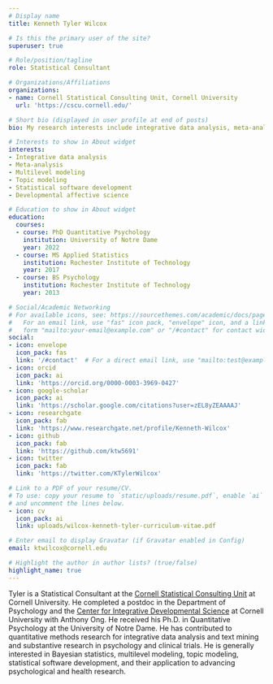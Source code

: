 ```yaml
---
# Display name
title: Kenneth Tyler Wilcox

# Is this the primary user of the site?
superuser: true

# Role/position/tagline
role: Statistical Consultant

# Organizations/Affiliations
organizations:
- name: Cornell Statistical Consulting Unit, Cornell University
  url: 'https://cscu.cornell.edu/'

# Short bio (displayed in user profile at end of posts)
bio: My research interests include integrative data analysis, meta-analysis, topic modeling, Bayesian statistics, multilevel modeling, statistical programming, and psychology.

# Interests to show in About widget
interests:
- Integrative data analysis
- Meta-analysis
- Multilevel modeling
- Topic modeling
- Statistical software development
- Developmental affective science

# Education to show in About widget
education:
  courses:
  - course: PhD Quantitative Psychology
    institution: University of Notre Dame
    year: 2022
  - course: MS Applied Statistics
    institution: Rochester Institute of Technology
    year: 2017
  - course: BS Psychology
    institution: Rochester Institute of Technology
    year: 2013

# Social/Academic Networking
# For available icons, see: https://sourcethemes.com/academic/docs/page-builder/#icons
#   For an email link, use "fas" icon pack, "envelope" icon, and a link in the
#   form "mailto:your-email@example.com" or "/#contact" for contact widget.
social:
- icon: envelope
  icon_pack: fas
  link: '/#contact'  # For a direct email link, use "mailto:test@example.org".
- icon: orcid
  icon_pack: ai
  link: 'https://orcid.org/0000-0003-3969-0427'
- icon: google-scholar
  icon_pack: ai
  link: 'https://scholar.google.com/citations?user=zEL8yZEAAAAJ'
- icon: researchgate
  icon_pack: fab
  link: 'https://www.researchgate.net/profile/Kenneth-Wilcox'
- icon: github
  icon_pack: fab
  link: 'https://github.com/ktw5691'
- icon: twitter
  icon_pack: fab
  link: 'https://twitter.com/KTylerWilcox'

# Link to a PDF of your resume/CV.
# To use: copy your resume to `static/uploads/resume.pdf`, enable `ai` icons in `params.toml`,
# and uncomment the lines below.
- icon: cv
  icon_pack: ai
  link: uploads/wilcox-kenneth-tyler-curriculum-vitae.pdf

# Enter email to display Gravatar (if Gravatar enabled in Config)
email: ktwilcox@cornell.edu

# Highlight the author in author lists? (true/false)
highlight_name: true
---
```


Tyler is a Statistical Consultant at the [Cornell Statistical Consulting Unit](https://cscu.cornell.edu) at Cornell University. He completed a postdoc in the Department of Psychology and the [Center for Integrative Developmental Science](https://www.human.cornell.edu/cids) at Cornell University with Anthony Ong. He received his Ph.D. in Quantitative Psychology at the University of Notre Dame. He has contributed to quantitative methods research for integrative data analysis and text mining and substantive research in psychology and clinical trials. He is generally interested in Bayesian statistics, multilevel modeling, topic modeling, statistical software development, and their application to advancing psychological and health research.
